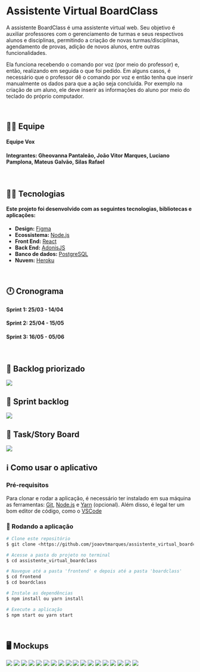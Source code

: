 # Assistente Virtual BoardClass

<p align="left">A assistente BoardClass é uma assistente virtual web. Seu objetivo é auxiliar professores com o gerenciamento de turmas e seus respectivos alunos e disciplinas, permitindo a criação de novas turmas/disciplinas, agendamento de provas, adição de novos alunos, entre outras funcionalidades. </p>
<p align="left">Ela funciona recebendo o comando por voz (por meio do professor) e, então, realizando em seguida o que foi pedido. Em alguns casos, é necessário que o professor dê o comando por voz e então tenha que inserir manualmente os dados para que a ação seja concluída. Por exemplo na criação de um aluno, ele deve inserir as informações do aluno por meio do teclado do próprio computador.</p>

<br>

## 🙅‍♂️ Equipe

#### **Equipe Vox**

#### **Integrantes:** Gheovanna Pantaleão, João Vitor Marques, Luciano Pamplona, Mateus Galvão, Silas Rafael

<br>

## 👨‍💻 Tecnologias

#### Este projeto foi desenvolvido com as seguintes tecnologias, bibliotecas e aplicações:

- **Design:** [Figma](https://www.figma.com/)
- **Ecossistema:** [Node.js](https://nodejs.org/en/)
- **Front End:** [React](https://pt-br.reactjs.org/)
- **Back End:** [AdonisJS](https://adonisjs.com/)
- **Banco de dados:** [PostgreSQL](https://www.postgresql.org/)
- **Nuvem:** [Heroku](https://www.heroku.com/)

<br>

## 🕛 Cronograma

#### **Sprint 1:** 25/03 - 14/04

#### **Sprint 2:** 25/04 - 15/05

#### **Sprint 3:** 16/05 - 05/06

<br>

## 📃 Backlog priorizado

<img src="images/product-backlog.png" />

<br>

## 📄 Sprint backlog

<img src="images/sprint-backlog.jpeg" />

<br>

## 📝 Task/Story Board

<img src="images/taskboard.png" />

<br>

## ℹ️ Como usar o aplicativo

### Pré-requisitos

Para clonar e rodar a aplicação, é necessário ter instalado em sua máquina as ferramentas:
[Git](https://git-scm.com), [Node.js](https://nodejs.org/en/) e [Yarn](https://yarnpkg.com/) (opcional).
Além disso, é legal ter um bom editor de código, como o [VSCode](https://code.visualstudio.com/)

### 🎲 Rodando a aplicação

```bash
# Clone este repositório
$ git clone <https://github.com/joaovtmarques/assistente_virtual_boardclass>

# Acesse a pasta do projeto no terminal
$ cd assistente_virtual_boardclass

# Navegue até a pasta 'frontend' e depois até a pasta 'boardclass'
$ cd frontend
$ cd boardclass

# Instale as dependências
$ npm install ou yarn install

# Execute a aplicação
$ npm start ou yarn start
```

<br>

## 🖥️ Mockups

<img src="design/Mockups/home.png" />
<img src="design/Mockups/help-center.png" />
<img src="design/Mockups/discipline-register.png" />
<img src="design/Mockups/create-class.png" />
<img src="design/Mockups/add-student.png" />
<img src="design/Mockups/add-student-menu.png" />
<img src="design/Mockups/remove-student.png" />
<img src="design/Mockups/remove-student-menu.png" />
<img src="design/Mockups/class-info.png" />
<img src="design/Mockups/class-info-menu.png" />
<img src="design/Mockups/class-info-panel.png" />
<img src="design/Mockups/schedule-exam.png" />
<img src="design/Mockups/schedule-exam-discipline-list.png" />
<img src="design/Mockups/schedule-exam-class-list.png" />
<img src="design/Mockups/schedule-lab.png" />
<img src="design/Mockups/schedule-lab-discipline-list.png" />
<img src="design/Mockups/schedule-lab-class-list.png" />
<img src="design/Mockups/create-note.png" />